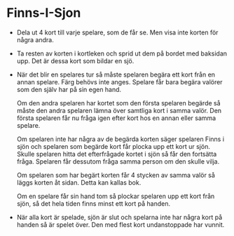 # Finns-I-Sjon

- Dela ut 4 kort till varje spelare, som de får se. Men visa inte korten för några andra.

- Ta resten av korten i kortleken och sprid ut dem på bordet med baksidan upp. Det är dessa kort som bildar en sjö.

- När det blir en spelares tur så måste spelaren begära ett kort från en annan spelare. Färg behövs inte anges. Spelare får bara begära     valörer som den själv har på sin egen hand.
    
    Om den andra spelaren har kortet som den första spelaren begärde så måste den andra spelaren lämna över samtliga kort i samma valör.       Den första spelaren får nu fråga igen efter kort hos en annan eller samma spelare.
    
    Om spelaren inte har några av de begärda korten säger spelaren Finns i sjön och spelaren som begärde kort får plocka upp ett kort ur       sjön. Skulle spelaren hitta det efterfrågade kortet i sjön så får den fortsätta fråga. Spelaren får dessutom fråga samma person om den     skulle vilja.
    
    Om spelaren som har begärt korten får 4 stycken av samma valör så läggs korten åt sidan. Detta kan kallas bok.
    
    Om en spelare får sin hand tom så plockar spelaren upp ett kort från sjön, så det hela tiden finns minst ett kort på handen.

- När alla kort är spelade, sjön är slut och spelarna inte har några kort på handen så är spelet över. Den med flest kort undanstoppade har vunnit.
